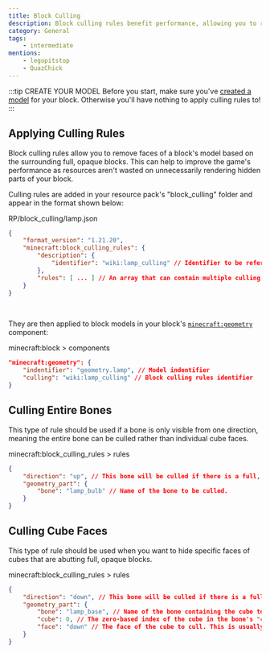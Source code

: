 ```yaml
---
title: Block Culling
description: Block culling rules benefit performance, allowing you to remove faces of a blocks model based on the surrounding full, opaque blocks.
category: General
tags:
    - intermediate
mentions:
    - legopitstop
    - QuazChick
---
```


:::tip CREATE YOUR MODEL
Before you start, make sure you've [created a model](/blocks/block-models) for your block. Otherwise you'll have nothing to apply culling rules to!
:::

## Applying Culling Rules

Block culling rules allow you to remove faces of a block's model based on the surrounding full, opaque blocks. This can help to improve the game's performance as resources aren't wasted on unnecessarily rendering hidden parts of your block.

Culling rules are added in your resource pack's "block_culling" folder and appear in the format shown below:

<CodeHeader>RP/block_culling/lamp.json</CodeHeader>

```json
{
    "format_version": "1.21.20",
    "minecraft:block_culling_rules": {
        "description": {
            "identifier": "wiki:lamp_culling" // Identifier to be referenced in block JSON geometry component.
        },
        "rules": [ ... ] // An array that can contain multiple culling rules.
    }
}
```

<br />

They are then applied to block models in your block's [`minecraft:geometry`](/blocks/block-components#geometry) component:

<CodeHeader>minecraft:block > components</CodeHeader>

```json
"minecraft:geometry": {
    "indentifier": "geometry.lamp", // Model indentifier
    "culling": "wiki:lamp_culling" // Block culling rules identifier
}
```

## Culling Entire Bones

This type of rule should be used if a bone is only visible from one direction, meaning the entire bone can be culled rather than individual cube faces.

<CodeHeader>minecraft:block_culling_rules > rules</CodeHeader>

```json
{
    "direction": "up", // This bone will be culled if there is a full, opaque block above the lamp.
    "geometry_part": {
        "bone": "lamp_bulb" // Name of the bone to be culled.
    }
}
```

## Culling Cube Faces

This type of rule should be used when you want to hide specific faces of cubes that are abutting full, opaque blocks.

<CodeHeader>minecraft:block_culling_rules > rules</CodeHeader>

```json
{
    "direction": "down", // This bone will be culled if there is a full, opaque block below the lamp.
    "geometry_part": {
        "bone": "lamp_base", // Name of the bone containing the cube to be culled.
        "cube": 0, // The zero-based index of the cube in the bone's "cubes" array.
        "face": "down" // The face of the cube to cull. This is usually the same as the rule's "direction" unless your cube is rotated.
    }
}
```
